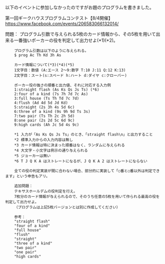 以下のイベントに参加しなかったのですがお題のプログラムを書きました。

第一回ギークハウスプログラムコンテスト【8/4開催】
https://www.facebook.com/events/206583066132014/

問題：
	プログラム引数で与えられる5枚のカード情報から、その5枚を用いて出来る一番強いポーカーの役を判定して出力せよ(*1)(*2)。

		プログラム引数は以下のように与えられる。
		$ prog Ac Th Kd 3h As

		カード情報について(*3)(*4)(*5)
		1文字目：数値 (A:エース 2〜9:数字 T:10 J:11 Q:12 K:13)
		2文字目：スート(s:スペード h:ハート d:ダイヤ c:クローバー)

		ポーカー役の強さの順番と出力値、それに対応する入力例
		1:straight flash (As Ks Qs Js Ts) (*6)
		2:four of a kind (7s 7h 7d 7c As)
		3:full house (Ts Th Td 7c 7d)
		4:flush (Ad 4d 5d Jd Kd)
		5:straight (2s 3h 4s 5d 6c)
		6:three of a kind (9s 9h 9d Ts 3s)
		7:two pair (Ts Th 2c 2h 5d)
		8:one pair (2s 2d 5c 6d 9c)
		9:high cards (Ah Jc 5d 4s 9c)

		*1 入力が「As Ks Qs Js Ts」のとき、「straight flash\n」と出力すること
		*2 標準入力からの入力内容は無し
		*3 カード情報は特に決まった順番はなく、ランダムに与えられる
		*4 大文字・小文字は例示の通り与えられる
		*5 ジョーカーは無い
		*6 T J Q K A はストレートになるが、J Q K A 2 はストレートにならない

		全ての役の判定実装が間に合わない場合、部分的に実装して「○番と○番以外は判定できます」という申告もアリ。

		追加問題：
		テキサスホールデムの役判定を行え。
		7枚分のカード情報が与えられるので、そのうち任意の5枚を用いて作られる最高の役を判定して出力せよ。
		（プログラムは上記5枚バージョンとは別に作成してください）

		参考：
		"straight flash"
		"four of a kind"
		"full house"
		"flush"
		"straight"
		"three of a kind"
		"two pair"
		"one pair"
		"high cards"

